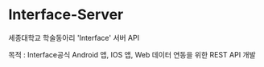 # Interface-Server
세종대학교 학술동아리 'Interface' 서버 API

목적 : Interface공식 Android 앱, IOS 앱, Web 데이터 연동을 위한 REST API 개발

 
